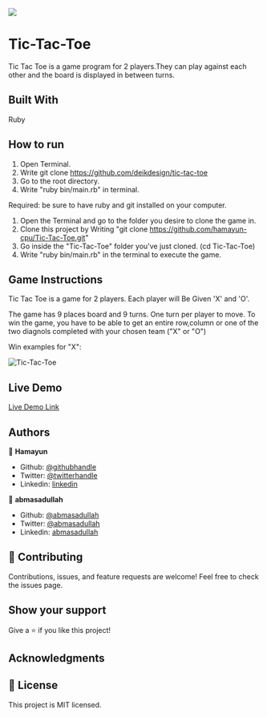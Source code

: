 ![](https://img.shields.io/badge/Microverse-blueviolet)

# Tic-Tac-Toe

Tic Tac Toe is a game program for 2 players.They can play against each other and the board is displayed in between turns.

## Built With

Ruby

## How to run

1. Open Terminal.
2.  Write git clone https://github.com/deikdesign/tic-tac-toe
3. Go to the root directory.
4. Write "ruby bin/main.rb" in terminal.


Required: be sure to have ruby and git installed on your computer.

1. Open the Terminal and go to the folder you desire to clone the game in.
2. Clone this project by Writing "git clone https://github.com/hamayun-cpu/Tic-Tac-Toe.git"
3. Go inside the "Tic-Tac-Toe" folder you've just cloned. (cd Tic-Tac-Toe)
4. Write "ruby bin/main.rb" in the terminal to execute the game.

## Game Instructions

Tic Tac Toe is a game for 2 players.
Each player will Be Given 'X' and 'O'.

The game has 9 places board and 9 turns. One turn per player to move.
To win the game, you have to be able to get an entire row,column or one of the two diagnols completed with your chosen team ("X" or "O")

Win examples for "X":

![Tic-Tac-Toe](https://i.imgur.com/DIBNh8H.png)

## Live Demo

[Live Demo Link](https://repl.it/@hamayuncpu/Tic-Tac-Toe#README.md)

## Authors

👤 **Hamayun**

- Github: [@githubhandle](https://github.com/hamayun-cpu)
- Twitter: [@twitterhandle](https://twitter.com/hamayun_waheed?s=09&fbclid=IwAR0rfO9cMDDeCX8LfXf4cCNQDrL4LpJ02Q2csWhcT-VtMQ0Cy9EgTB4Wq8E)
- Linkedin: [linkedin](https://www.linkedin.com/in/hamayun-waheed/)

👤 **abmasadullah**

- Github: [@abmasadullah](https://github.com/abmasadullah)
- Twitter: [@abmasadullah](https://twitter.com/abmasadullah)
- Linkedin: [abmasadullah](https://www.linkedin.com/in/abmasadullah/)

## 🤝 Contributing

Contributions, issues, and feature requests are welcome!
Feel free to check the issues page.

## Show your support

Give a ⭐️ if you like this project!

## Acknowledgments

## 📝 License

This project is MIT licensed.
